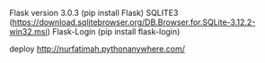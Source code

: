 Flask version 3.0.3  (pip install Flask)
SQLITE3 (https://download.sqlitebrowser.org/DB.Browser.for.SQLite-3.12.2-win32.msi)
Flask-Login (pip install flask-login)

deploy 
http://nurfatimah.pythonanywhere.com/
